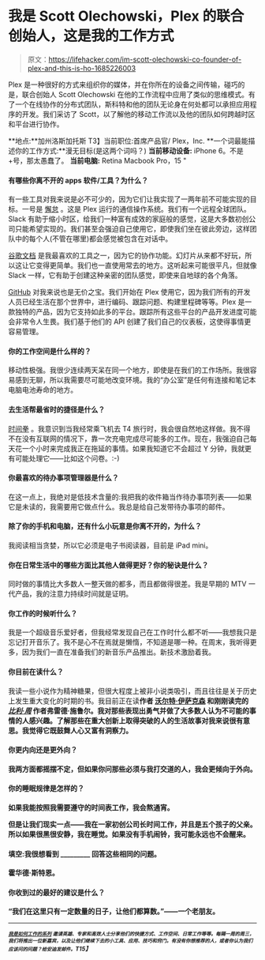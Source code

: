 # 我是 Scott Olechowski，Plex 的联合创始人，这是我的工作方式

> 原文：<https://lifehacker.com/im-scott-olechowski-co-founder-of-plex-and-this-is-ho-1685226003>

Plex 是一种很好的方式来组织你的媒体，并在你所在的设备之间传输，碰巧的是，联合创始人 Scott Olechowski 在他的工作流程中应用了类似的思维模式。有了一个在线协作的分布式团队，斯科特和他的团队无论身在何处都可以承担应用程序的开发。我们采访了 Scott，以了解他的移动工作流以及他的团队如何跨越时区和平台进行协作。



**地点:**加州洛斯加托斯
T3】当前职位:首席产品官/ Plex，Inc.
**一个词最能描述你的工作方式:**漫无目标(是这两个词吗？)
**当前移动设备:** iPhone 6。不是+号，那太愚蠢了。
**当前电脑:** Retina Macbook Pro，15 "

#### 有哪些你离不开的 apps 软件/工具？为什么？

有一些工具对我来说是必不可少的，因为它们让我实现了一两年前不可能实现的目标。一号是 [懈怠](http://slack.com) 。这是 Plex 运行的通信操作系统。我们有一个远程全球团队。Slack 有助于缩小时区，给我们一种富有成效的家庭般的感觉，这是大多数初创公司只能希望实现的。我们甚至会强迫自己使用它，即使我们坐在彼此旁边，这样团队中的每个人(不管在哪里)都会感觉被包含在对话中。

[谷歌文档](http://lifehacker.com/the-best-google-docs-features-youre-probably-not-using-1570728322) 是我最喜欢的工具之一，因为它的协作功能。幻灯片从来都不好玩，所以这让它变得更简单。我们也一直使用常去的地方。这听起来可能很平凡，但就像 Slack 一样，它有助于创建这种亲密的团队感觉，即使来自地球的各个角落。

[GitHub](https://lifehacker.com/how-the-heck-do-i-use-github-5983680) 对我来说也是无价之宝。我们开始在 Plex 使用它，因为我们所有的开发人员已经生活在那个世界中，进行编码、跟踪问题、构建里程碑等等。Plex 是一款独特的产品，因为它支持如此多的平台。跟踪所有这些平台的产品开发进度可能会非常令人生畏。我们基于他们的 API 创建了我们自己的仪表板，这使得事情更容易管理。

#### 你的工作空间是什么样的？

移动性极强。我很少连续两天呆在同一个地方，即使是在我们的工作场所。我很容易感到无聊，所以我需要尽可能地改变环境。我的“办公室”是任何有连接和笔记本电脑电池寿命的地方。

#### 去生活帮最省时的捷径是什么？

[时间拳](http://en.wikipedia.org/wiki/Timeboxing) 。我意识到当我经常乘飞机去 T4 旅行时，我会很自然地这样做。我不得不在没有互联网的情况下，靠一次充电完成尽可能多的工作。现在，我强迫自己每天花一个小时来完成我正在拖延的事情。如果我知道它不会超过 Y 分钟，我就更有可能处理它——比如这个问卷。:-)

#### 你最喜欢的待办事项管理器是什么？

在这一点上，我绝对是低技术含量的:我把我的收件箱当作待办事项列表——如果它是未读的，我需要用它做点什么。我总是给自己发带待办事项的邮件。

#### 除了你的手机和电脑，还有什么小玩意是你离不开的，为什么？

我阅读相当贪婪，所以它必须是电子书阅读器，目前是 iPad mini。

#### 你在日常生活中的哪些方面比其他人做得更好？你的秘诀是什么？

同时做的事情比大多数人一整天做的都多，而且都做得很差。我是早期的 MTV 一代产品，我的注意力持续时间就是证明。

#### 你工作的时候听什么？

我是一个超级音乐爱好者，但我经常发现自己在工作时什么都不听——我想我只是忘记打开音乐了。我不是心不在焉就是懒惰，不知道是哪一种。在周末，我听得更多，因为我们一直在准备我们的新音乐产品推出。新技术激励着我。

#### 你目前在读什么？

我读一些小说作为精神糖果，但很大程度上被非小说类吸引，而且往往是关于历史上发生重大变化的时期的书。我目前正在读[](http://www.amazon.com/The-Innovators-Hackers-Geniuses-Revolution/dp/147670869X?asc_campaign=InlineText&asc_refurl=https://lifehacker.com/im-scott-olechowski-co-founder-of-plex-and-this-is-ho-1685226003&asc_source=&tag=kinjalifehackerlink-20)**作者 [沃尔特·伊萨克森](http://lifehacker.com/im-walter-isaacson-and-this-is-how-i-work-1654948434) 和刚刚读完的 [*比利·周*](http://www.amazon.com/Billy-Joel-Fred-Schruers/dp/0804140197?asc_campaign=InlineText&asc_refurl=https://lifehacker.com/im-scott-olechowski-co-founder-of-plex-and-this-is-ho-1685226003&asc_source=&tag=kinjalifehackerlink-20) 作者弗雷德·施鲁尔。我对那些表现出勇气并做了大多数人认为不可能的事情的人感兴趣。了解那些在重大创新上取得突破的人的生活故事对我来说很有意思。我觉得它既鼓舞人心又富有洞察力。**

#### **你更内向还是更外向？**

**我两方面都摇摆不定，但如果你问那些必须与我打交道的人，我会更倾向于外向。**

#### **你的睡眠规律是怎样的？**

**如果我能按照我需要遵守的时间表工作，我会熬通宵。**

**但是让我们现实一点——我在一家初创公司长时间工作，并且是五个孩子的父亲。所以如果很黑很安静，我在睡觉。如果没有手机闹铃，我可能永远也不会醒来。**

#### **填空:我很想看到 _________ 回答这些相同的问题。**

**霍华德·斯特恩。**

#### **你收到过的最好的建议是什么？**

**“我们在这里只有一定数量的日子，让他们都算数。”——一个老朋友。**

* * *

***<small></small>*<small>[*<small>我是如何工作的系列</small>*](http://lifehacker.com/how-i-work/) *<small>邀请英雄、专家和高效人士分享他们的快捷方式、工作空间、日常工作等等。每隔一周的周三，我们将推出一位新嘉宾，以及让他们继续下去的小工具、应用、技巧和窍门。有没有你想推荐的人，或者你认为我们应该问的问题？给安迪发邮件。</small>T15】*</small>**

**<small></small>**